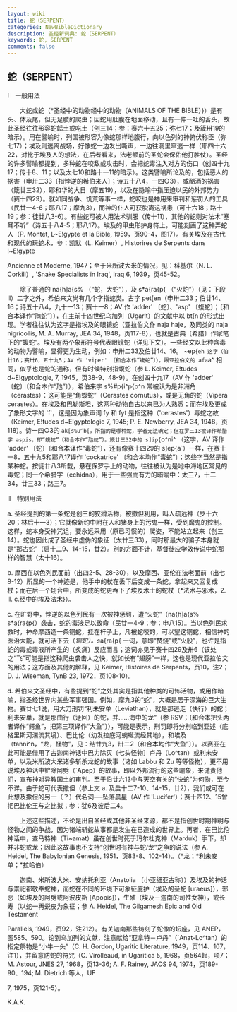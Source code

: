 ```yaml
---
layout: wiki
title: 蛇（SERPENT）
categories: NewBibleDictionary
description: 圣经新词典: 蛇（SERPENT）
keywords: 蛇, SERPENT
comments: false
---
```


## 蛇（SERPENT）

Ⅰ　一般用法

　　大蛇或蛇（*圣经中的动物经中的动物（ANIMALS OF THE BIBLE）}）是有头、体及尾，但无足肢的爬虫；因蛇用肚腹在地面移动，且有一伸一吐的舌头，故此圣经往往形容蛇餂土或吃土（创三14；参：赛六十五25；弥七17；及箴卅19的暗示）。用在譬喻时，列国被形容为像蛇那样地腹行，向以色列的神俯伏称臣（弥七17）；埃及则逃离战场，好像蛇一边发出嘶声，一边往洞里窜逃一样（耶四十六22，对比于埃及人的想法，在后者看来，法老额前的圣蛇会保佑他打胜仗）。圣经的许多譬喻都提到，多种蛇在咬敌或攻击时，会把蛇毒注入对方的伤口（创四十九17；传十8、11；以及太七10和路十一11的暗示）。这类譬喻所论及的，包括恶人的祸害（申卅二33〔指悖逆的希伯来人〕；诗五十八4，一四○3），或酗酒的祸害（箴廿三32），耶和华的大日（摩五19），以及在隐喻中指压迫以民的外邦势力（赛十四29）。就如同战争、饥荒等事一样，蛇咬也是神用来审判和惩罚人的工具（民廿一4-6；耶八17；摩九3），而神的仆人可获脱离这祸患（可十六18；路十19；参：徒廿八3-6）。有些蛇可被人用法术驯服（传十11），其他的蛇则对法术“塞耳不听”（诗五十八4-5；耶八17）。埃及的甲虫形护身符上，可能刻画了这种弄蛇人（P. Montet, L~E!gypte et la Bible, 1959，页90-4，图17）。有关埃及在古代和现代的玩蛇术，参：凯默（L. Keimer）, Historires de Serpents dans l~E!gypte

Ancienne et Moderne, 1947；至于米所波大米的情况，见：科基尔（N. L. Corkill）, 'Snake Specialists in Iraq', Iraq 6, 1939，页45-52。

　　除了普通的 na{h]a{s% （“蛇，大蛇”），及 s*a{ra{p{ （“火灼”）（见：下段 II）二字之外，希伯来文尚有几个字指蛇类。古字 pet[en（申卅二33；伯廿14、16；诗五十八4，九十一13；赛十一8；AV 作 'adder' 〔蛇〕、'asp' 〔蝮蛇〕；〔和合本译作“虺蛇”〕），在主前十四世纪乌加列（Ugarit）的文献中以 bt[n 的形式出现。学者往往认为这字是指埃及的眼镜蛇（亚拉伯文作 naja haje，及同类的 naja nigricollis, M. A. Murray, JEA 34, 1948，页117-8），也就是古典〔希腊〕作家笔下的“蝮蛇”。埃及有两个象形符号代表眼镜蛇（详见下文）。一些经文以此种含毒的动物为譬喻，显得更为生动，例如：申卅二33及伯廿14、16。 ~ep{`eh 这字（伯廿16；赛卅6，五十九5；AV 作 'viper' 〔和合本作“蝮蛇”〕），跟亚拉伯文的 afa`a^ 相同，似乎也是蛇的通称，但有时候特别指蝮蛇（参 L. Keimer, E!tudes d~E!gyptologie, 7, 1945，页38-9、48-9）。在创四十九17（AV 作 'adder' 〔蛇〕〔和合本作“虺”〕），希伯来字 s%#p{i^p{o^n 常被认为是非洲角（cerastes）：这可能是“角蝮蛇”（Cerastes cornutus），或是无角的蛇（Vipera cerastes）。在埃及和巴勒斯坦，这两种动物自古以来已为人熟悉；而在埃及更成了象形文字的 'f'，这是因为象声词 fy 和 fyt 是指这种（'cerastes'）毒蛇之故（Keimer, E!tudes d~E!gyptologie 7, 1945; P. E. Newberry, JEA 34, 1948，页118）。诗一四○3的 `ak[s%u^b[，所指的是哪种蛇，学者无法确定；但在罗三13被译作希腊字 aspis，即“蝮蛇”〔和合本作“虺蛇”〕。箴廿三32中的 s]ip{`o^ni^ （这字，AV 译作 'adder' 〔蛇〕〔和合本译作“毒蛇”〕，还有像赛十四29的 s]ep{a`）一样，在赛十一8，五十九5和耶八17译作 'cockatrice' 〔和合本均作“毒蛇”〕；这些字当然是指某种蛇。按徒廿八3所载，悬在保罗手上的动物，往往被认为是地中海地区常见的毒蛇；同一个希腊字（echidna），用于一些强而有力的暗喻中：太三7，十二34，廿三33；路三7。

Ⅱ　特别用法

a. 圣经提到的第一条蛇是创三的狡猾活物，被撒但利用，叫人疏远神（罗十六20；林后十一3）；它就像新约中附在人和猪身上的污鬼一样，受到魔鬼的控制。这样，蛇本身受神咒诅，要永远采用（原已习惯的）爬姿，不能站立起来（创三14）。蛇也因此成了圣经中虚伪的象征（太廿三33），同时那最大的骗子本身就是“那古蛇”（启十二9、14-15，廿2）。别的方面不计，基督徒应学效传说中蛇那样的智慧（太十16）。

b. 摩西在以色列民面前（出四2-5、28-30），以及摩西、亚伦在法老面前（出七8-12）所显的一个神迹是，他手中的杖在丢下后变成一条蛇，拿起来又回复成杖；而在后一个场合中，所变成的蛇更吞下了埃及术士的蛇杖（*法术与邪术，2. II. c.经中的埃及法术}）。

c. 在旷野中，悖逆的以色列民有一次被神惩罚，遭“火蛇”（na{h]a{s% s*a{ra{p{）袭击，蛇的毒液足以致命（民廿一4-9；参：申八15）。当以色列民求救时，神命摩西造一条铜蛇，挂在杆子上，凡被蛇咬的，可以望这铜蛇，相信神的医治大能，就可活下去（*铜蛇）。s*a{ra{p{ 一词，意即“焚烧”或“火般”，也许是指蛇的毒或毒液所产生的〔炙痛〕反应而言；这词亦见于赛十四29及卅6（该处之“飞”可能是指这种爬虫袭击人之快，就如长有“翅膀”一样，这也是现代亚拉伯文的用法；这方面及其他的解释，见 Keimer, Histoires de Serpents，页10，注2；D. J. Wiseman, TynB 23, 1972，页108-10）。

d. 希伯来文圣经中，有些提到“蛇”之处其实是指其他种类的可怖活物，或用作暗喻，指圣经世界内某些军事强国。例如，摩九3的“蛇”，大概是居于深海的巨大生物。赛廿七1说，用大刀刑罚“利未安单（Leviathan），就是那逃走（快行）的蛇；利未安单，就是那曲行（迂回）的蛇，并……海中的龙”（参 RSV；〔和合本把头两者译作“鳄鱼”，把第三项译作“大鱼”〕），可能是表示，刑罚即将分别临到亚述（底格里斯河湍流其境）、巴比伦（幼发拉底河蜿蜒流经其地），和埃及（tanni^n，“龙，怪物”，见：结廿九3，卅二2〔和合本均作“大鱼”〕）。以赛亚在此可能是借用了古迦南神话中巴力除灭〔七头怪物〕卢丹（Lo^tan）或利未安单，以及米所波大米诸多斩杀龙蛇的故事（诸如 Labbu 和 Zu 等等怪物），更不用说埃及神话中铲除阿劈（`Apep）的故事，即以外邦流行的这些喻象，来谴责他们，宣布神对异教国土的审判。至于伯廿六13中与天空有关的“快蛇”为何物，至今不详。由于蛇可代表撒但（参上文 a. 及启十二7-10、14-15，廿2），我们或可在此想及撒但的另一（？）代名词──坠落晨星（AV 作 'Lucifer'）；赛十四12、15曾把巴比伦王与之比拟；参：犹6及彼后二4。

　　上述这些描述，不论是出自圣经或其他非圣经来源，都不是指创世时期神明与怪物之间的争战，因为诸端斩蛇故事都是发生在已造成的世界上。再者，在巴比伦神话中，查马特神（Ti~amat）虽在创世时死于玛尔杜克神（Marduk）手下，却并非蛇或龙；因此这故事也不支持“创世时有神与蛇/龙”之争的说法（参 A. Heidel, The Babylonian Genesis, 1951，页83-8、102-14）。（*龙；*利未安单；*拉哈伯）

　　迦南、米所波大米、安纳托利亚（Anatolia 〔小亚细亚古称〕）及埃及的神话与崇祀都敬奉蛇神，而蛇在不同的环境下可象征庇护（埃及的圣蛇 [uraeus]），邪恶（如埃及的阿劈或阿波皮斯 [Apopis]），生殖（埃及－迦南的司性女神），或长寿（以蛇一再蜕皮为象征；参 A. Heidel, The Gilgamesh Epic and Old Testament

Parallels, 1949，页92，注212）。有关迦南那些铸刻了蛇像的坛座，见 ANEP，图585、590。论到乌加列的文献，注意献给“亚拿特－卢丹”（`Anat-Lo^tan）的指定祭物是“小牛一头”（C. H. Gordon, Ugaritic Literature, 1949，页114、107，注1），并留意防蛇的符咒（C. Virolleaud, in Ugaritica 5, 1968，页564起，项7；M. Astour, JNES 27, 1968，页13-36; A. F. Rainey, JAOS 94, 1974，页189-90、194; M. Dietrich 等人，UF

7, 1975，页121-5）。

K.A.K.








